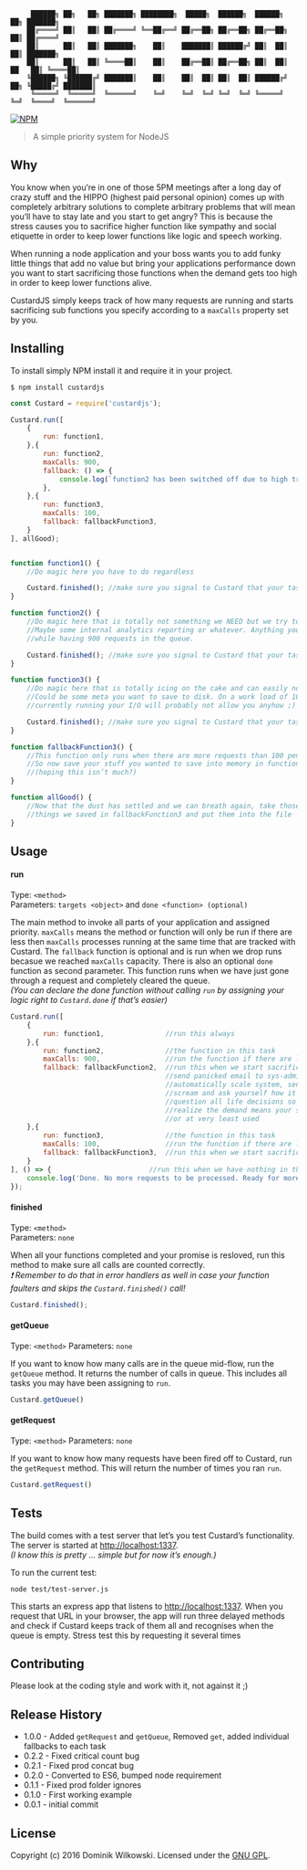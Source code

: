 ```shell
     ██████╗ ██╗   ██╗ ███████╗ ████████╗  █████╗  ██████╗  ██████╗           ██╗ ███████╗
    ██╔════╝ ██║   ██║ ██╔════╝ ╚══██╔══╝ ██╔══██╗ ██╔══██╗ ██╔══██╗          ██║ ██╔════╝
    ██║      ██║   ██║ ███████╗    ██║    ███████║ ██████╔╝ ██║  ██║          ██║ ███████╗
    ██║      ██║   ██║ ╚════██║    ██║    ██╔══██║ ██╔══██╗ ██║  ██║     ██   ██║ ╚════██║
    ╚██████╗ ╚██████╔╝ ███████║    ██║    ██║  ██║ ██║  ██║ ██████╔╝ ██╗ ╚█████╔╝ ███████║
     ╚═════╝  ╚═════╝  ╚══════╝    ╚═╝    ╚═╝  ╚═╝ ╚═╝  ╚═╝ ╚═════╝  ╚═╝  ╚════╝  ╚══════╝
```

[![NPM](https://nodei.co/npm/custardjs.png?downloads=true)](https://nodei.co/npm/custardjs/)


> A simple priority system for NodeJS

## Why

You know when you’re in one of those 5PM meetings after a long day of crazy stuff and the HIPPO (highest paid personal opinion) comes up with completely
arbitrary solutions to complete arbitrary problems that will mean you’ll have to stay late and you start to get angry? This is because the stress causes you
to sacrifice higher function like sympathy and social etiquette in order to keep lower functions like logic and speech working.

When running a node application and your boss wants you to add funky little things that add no value but bring your applications performance down you want to
start sacrificing those functions when the demand gets too high in order to keep lower functions alive.

CustardJS simply keeps track of how many requests are running and starts sacrificing sub functions you specify according to a `maxCalls` property set by you.


## Installing

To install simply NPM install it and require it in your project.

```shell
$ npm install custardjs
```

```js
const Custard = require('custardjs');

Custard.run([
	{
		run: function1,
	},{
		run: function2,
		maxCalls: 900,
		fallback: () => {
			console.log(`function2 has been switched off due to high traffic: (${Custard.getRequest})`);
		},
	},{
		run: function3,
		maxCalls: 100,
		fallback: fallbackFunction3,
	}
], allGood);


function function1() {
	//Do magic here you have to do regardless

	Custard.finished(); //make sure you signal to Custard that your task is finished
}

function function2() {
	//Do magic here that is totally not something we NEED but we try to get done
	//Maybe some internal analytics reporting or whatever. Anything you can handle
	//while having 900 requests in the queue.

	Custard.finished(); //make sure you signal to Custard that your task is finished
}

function function3() {
	//Do magic here that is totally icing on the cake and can easily not happen
	//Could be some meta you want to save to disk. On a work load of 100 requests
	//currently running your I/O will probably not allow you anyhow ;)

	Custard.finished(); //make sure you signal to Custard that your task is finished
}

function fallbackFunction3() {
	//This function only runs when there are more requests than 100 pending.
	//So now save your stuff you wanted to save into memory in function3
	//(hoping this isn’t much?)
}

function allGood() {
	//Now that the dust has settled and we can breath again, take those in-memory
	//things we saved in fallbackFunction3 and put them into the file
}
```


## Usage

#### run
Type: `<method>`  
Parameters: `targets <object>` and `done <function> (optional)`

The main method to invoke all parts of your application and assigned priority. `maxCalls` means the method or function will only be run if there are less then
`maxCalls` processes running at the same time that are tracked with Custard. The `fallback` function is optional and is run when we drop runs becasue we
reached `maxCalls` capacity.
There is also an optional `done` function as second parameter. This function runs when we have just gone through a request and completely cleared the queue.  
_(You can declare the done function without calling `run` by assigning your logic right to `Custard.done` if that’s easier)_

```js
Custard.run([
	{
		run: function1,               //run this always
	},{
		run: function2,               //the function in this task
		maxCalls: 900,                //run the function if there are less than 900 processes running
		fallback: fallbackFunction2,  //run this when we start sacrificing this based on your maxCalls
		                              //send panicked email to sys-admin
		                              //automatically scale system, send lease requests to AWS
		                              //scream and ask yourself how it’s gotten this for
		                              //question all life decisions so far
		                              //realize the demand means your stuff is liked
		                              //or at very least used
	},{
		run: function3,               //the function in this task
		maxCalls: 100,                //run the function if there are less than 100 processes running
		fallback: fallbackFunction3,  //run this when we start sacrificing this based on your maxCalls
	}
], () => {                        //run this when we have nothing in the queue anymore
	console.log('Done. No more requests to be processed. Ready for more all fresh and fit!');
});
```

#### finished
Type: `<method>`  
Parameters: `none`

When all your functions completed and your promise is resloved, run this method to make sure all calls are counted correctly.  
_:exclamation: Remember to do that in error handlers as well in case your function faulters and skips the `Custard.finished()` call!_

```js
Custard.finished();
```

#### getQueue
Type: `<method>`
Parameters: `none`

If you want to know how many calls are in the queue mid-flow, run the `getQueue` method. It returns the number of calls in queue. This includes all tasks you
may have been assigning to `run`.

```js
Custard.getQueue()
```


#### getRequest
Type: `<method>`
Parameters: `none`

If you want to know how many requests have been fired off to Custard, run the `getRequest` method. This will return the number of times you ran `run`.

```js
Custard.getRequest()
```


## Tests
The build comes with a test server that let’s you test Custard’s functionality. The server is started at [http://localhost:1337](http://localhost:1337).  
_(I know this is pretty … simple but for now it’s enough.)_

To run the current test:

```shell
node test/test-server.js
```

This starts an express app that listens to [http://localhost:1337](http://localhost:1337). When you request that URL in your browser, the app will run three
delayed methods and check if Custard keeps track of them all and recognises when the queue is empty. Stress test this by requesting it several times


## Contributing
Please look at the coding style and work with it, not against it ;)


## Release History
* 1.0.0  -  Added `getRequest` and `getQueue`, Removed `get`, added individual fallbacks to each task
* 0.2.2  -  Fixed critical count bug
* 0.2.1  -  Fixed prod concat bug
* 0.2.0  -  Converted to ES6, bumped node requirement
* 0.1.1  -  Fixed prod folder ignores
* 0.1.0  -  First working example
* 0.0.1  -  initial commit


## License
Copyright (c) 2016 Dominik Wilkowski. Licensed under the [GNU GPL](https://github.com/dominikwilkowski/custardjs/blob/master/LICENSE).